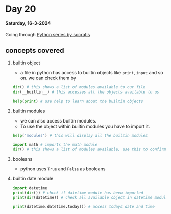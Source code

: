 # Day 20

#### Saturday, 16-3-2024

Going through [ Python series by socratis]('https://www.youtube.com/watch?v=iAzShkKzpJo&list=PLi01XoE8jYohWFPpC17Z-wWhPOSuh8Er-&index=3')

## concepts covered

1. builtin object

   - a file in python has access to builtin objects like `print`, `input` and so on. we can check them by

   ```python
   dir() # this shows a list of modules available to our file
   dir(__builtin__) # this accesses all the objects available to us

   help(print) # use help to learn about the builtin objects
   ```

2. builtin modules

   - we can also access builtin modules.
   - To use the object within builtin modules you have to import it.

   ```python
   help('modules') # this will display all the builtin modules

   import math # imports the math module
   dir() # this shows a list of modules available, use this to confirm
   ```

3. booleans

   - python uses `True` and `False` as booleans

4. builtin date module

   ```python
   import datetime
   print(dir()) # chcek if datetime module has been imported
   print(dir(datetime)) # check all available object in datetime module

   print(datetime.datetime.today()) # access todays date and time
   ```
